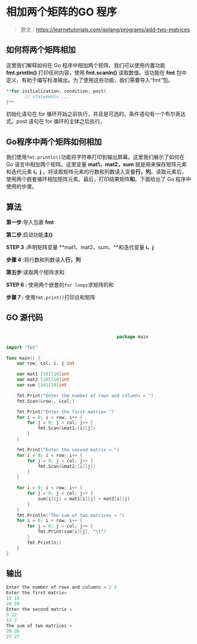 # 相加两个矩阵的GO 程序

> 原文：<https://learnetutorials.com/golang/programs/add-two-matrices>

## 如何将两个矩阵相加

这里我们解释如何在 Go 程序中相加两个矩阵。我们可以使用内置功能 **fmt.println()** 打印任何内容，使用 **fmt.scanln()** 读取数值。该功能在 **fmt** 包中定义，有助于编写标准输出。为了使用这些功能，我们需要导入“fmt”包。

```go
**for initialization; condition; post{
       // statements....
}** 

```

初始化语句在 for 循环开始之前执行，并且是可选的。条件语句有一个布尔表达式。post 语句在 for 循环的主体之后执行。

## Go程序中两个矩阵如何相加

我们使用`fmt.println()`功能将字符串打印到输出屏幕。这里我们展示了如何在 Go 语言中相加两个矩阵。这里变量 **mat1，mat2，sum** 就是用来保存矩阵元素和迭代元素 **i，j** 。将读取矩阵元素的行数和列数读入变量**行，列**。读取元素后，使用两个嵌套循环相加矩阵元素。最后，打印结果矩阵**和**。下面给出了 Go 程序中使用的步骤。

## 算法

**第一步**:导入包裹 **fmt**

**第二步**:启动功能**主()**

**STEP 3** :声明矩阵变量 **mat1、mat2、sum、**和迭代变量 **i、j**

**步骤 4** :将行数和列数读入**行，列**

**第五步**:读取两个矩阵求和

****STEP 6** :** 使用两个嵌套的`for loops`求矩阵的和

****步骤 7** :** 使用`fmt.print()`打印总和矩阵

## GO 源代码

```go

                                          package main

import "fmt"

func main() {
    var row, col, i, j int

    var mat1 [10][10]int
    var mat2 [10][10]int
    var sum [10][10]int

    fmt.Print("Enter the number of rows and columns = ")
    fmt.Scan(&row;, &col;)

    fmt.Print("Enter the first matrix= ")
    for i = 0; i < row; i++ {
        for j = 0; j < col; j++ {
            fmt.Scan(&mat1;[i][j])
        }
    }

    fmt.Print("Enter the second matrix = ")
    for i = 0; i < row; i++ {
        for j = 0; j < col; j++ {
            fmt.Scan(&mat2;[i][j])
        }
    }

    for i = 0; i < row; i++ {
        for j = 0; j < col; j++ {
            sum[i][j] = mat1[i][j] + mat2[i][j]
        }
    }
    fmt.Println("The sum of two matrices = ")
    for i = 0; i < row; i++ {
        for j = 0; j < col; j++ {
            fmt.Print(sum[i][j], "\t")
        }
        fmt.Println()
    }
}

```

## 输出

```go
Enter the number of rows and columns = 2 2
Enter the first matrix= 
15 14
10 20
Enter the second matrix = 
5 12
13 7
The sum of two matrices = 
20 26
23 27 
```